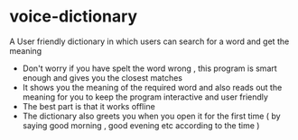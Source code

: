 # voice-dictionary

A User friendly dictionary in which users can search for a word and get the meaning 
- Don't worry if you have spelt the word wrong , 
  this program is smart enough and gives you the closest matches 
- It shows you the meaning of the required word and also reads out the meaning for you
  to keep the program interactive and user friendly
- The best part is that it works offline
- The dictionary also greets you when you open it for the first time 
  ( by saying good morning , good evening etc according to the time )
  
